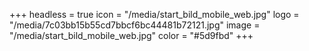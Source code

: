 +++
headless = true
icon = "/media/start_bild_mobile_web.jpg"
logo = "/media/7c03bb15b55cd7bbcf6bc44481b72121.jpg"
image = "/media/start_bild_mobile_web.jpg"
color = "#5d9fbd"
+++
